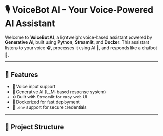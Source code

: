 # 🎙️ VoiceBot AI – Your Voice-Powered AI Assistant

Welcome to **VoiceBot AI**, a lightweight voice-based assistant powered by **Generative AI**, built using **Python**, **Streamlit**, and **Docker**. This assistant listens to your voice 🎧, processes it using AI 🧠, and responds like a chatbot 💬.

---

## 🚀 Features

- 🎤 Voice input support
- 🤖 Generative AI (LLM-based response system)
- ⚙️ Built with Streamlit for easy web UI
- 🐳 Dockerized for fast deployment
- 🔐 `.env` support for secure credentials

---

## 📂 Project Structure

